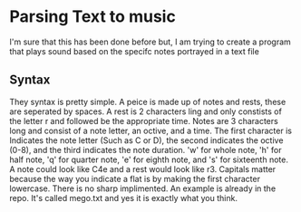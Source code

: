 # Parsing Text to music

I'm sure that this has been done before but, I am trying to create a program that plays sound based on the specifc notes portrayed in a text file

## Syntax

They syntax is pretty simple. A peice is made up of notes and rests, these are seperated by spaces. A rest is 2 characters ling and only constists of the letter r and followed be the appropriate time. Notes are 3 characters long and consist of a note letter, an octive, and a time. The first character is Indicates the note letter (Such as C or D), the second indicates the octive (0-8), and the third indicates the note duration. 'w' for whole note, 'h' for half note, 'q' for quarter note, 'e' for eighth note, and 's' for sixteenth note. A note could look like C4e and a rest would look like r3. Capitals matter because the way you indicate a flat is by making the first character lowercase. There is no sharp implimented. An example is already in the repo. It's called mego.txt and yes it is exactly what you think.
